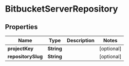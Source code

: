 

# BitbucketServerRepository

## Properties

Name | Type | Description | Notes
------------ | ------------- | ------------- | -------------
**projectKey** | **String** |  |  [optional]
**repositorySlug** | **String** |  |  [optional]



